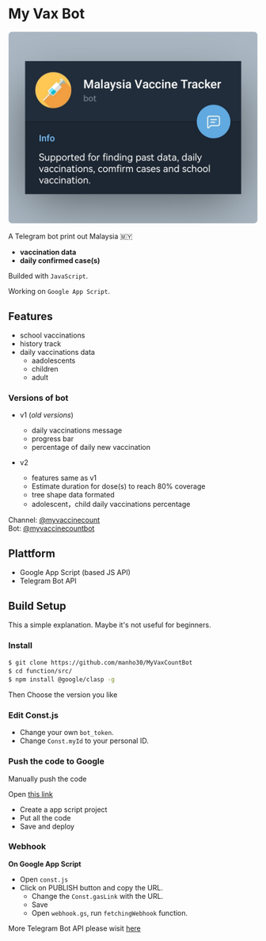 # My Vax Bot
![](/assets/vax_bot.png)

A Telegram bot print out Malaysia 🇲🇾 
- **vaccination data**
- **daily confirmed case(s)**  


Builded with `JavaScript`.

Working on `Google App Script`. 

## Features
- school vaccinations
- history track 
- daily vaccinations data 
  - aadolescents 
  - children 
  - adult 

### Versions of bot 
- v1 (_old versions_) 
  - daily vaccinations message
  - progress bar
  - percentage of daily new vaccination

- v2
  - features same as v1
  - Estimate duration for dose(s) to reach 80% coverage 
  - tree shape data formated
  - adolescent，child daily vaccinations percentage


Channel: [@myvaccinecount](https://t.me/myvaccinecount)<br>
Bot: [@myvaccinecountbot](https://t.me/myvaccinecountbot) 

## Plattform
- Google App Script (based JS API)
- Telegram Bot API

## Build Setup

This a simple explanation. Maybe it's not useful for beginners.

### Install 

```bash
$ git clone https://github.com/manho30/MyVaxCountBot
$ cd function/src/
$ npm install @google/clasp -g
```

Then Choose the version you like 

### Edit Const.js

- Change your own `bot_token`.
- Change `Const.myId` to your personal ID.

### Push the code to Google 

Manually push the code 

Open [this link](https://script.google.com/home/)
- Create a app script project 
- Put all the code
- Save and deploy


### Webhook
**On Google App Script**
- Open `const.js`
- Click on PUBLISH button and copy the URL. 
   - Change the `Const.gasLink` with the URL. 
   - Save 
   - Open `webhook.gs`, run `fetchingWebhook` function.

More Telegram Bot API please wisit [here](https://core.telegram.org/bots/api)
